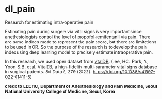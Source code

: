# dl_pain
Research for estimating intra-operative pain

Estimating pain during surgery via vital signs is very important since anethesiologists control the level of propofol-remifentanil via pain. There are some indices made to represent the pain score, but there are limitations to be used in OR. 
So the purpose of the research is to develop the pain index using deep learning model to precisely estimate intraoperative pain.

In this research, we used open dataset from [vitalDB](https://vitaldb.net/dataset).
(Lee, HC., Park, Y., Yoon, S.B. et al. VitalDB, a high-fidelity multi-parameter vital signs database in surgical patients. Sci Data 9, 279 (2022). https://doi.org/10.1038/s41597-022-01411-5)

**credit to LEE HC, Department of Anesthesiology and Pain Medicine, Seoul National University College of Medicine, Seoul, Korea**
